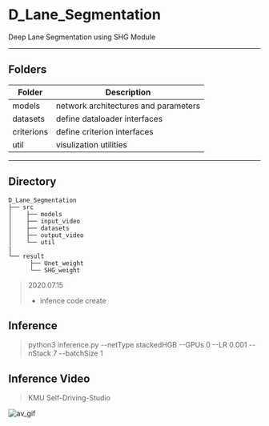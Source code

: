 # D_Lane_Segmentation
Deep Lane Segmentation using SHG Module

-----
Folders
-----
| Folder     | Description                  |
|------------|------------------------------|
| models      | network architectures and parameters |
| datasets   | define dataloader interfaces |
| criterions | define criterion interfaces  |
| util       | visulization utilities       |

-----
Directory
-----
```
D_Lane_Segmentation
├── src
│    ├── models
│    ├── input_video
│    ├── datasets   
│    ├── output_video
│    └── util
|
└── result
      ├── Unet_weight
      └── SHG_weight
```

> 2020.07.15
> * infence code create

## Inference
> python3 inference.py --netType stackedHGB --GPUs 0 --LR 0.001 --nStack 7 --batchSize 1

## Inference Video
> KMU Self-Driving-Studio

![av_gif](./gif/Driving_Studio_Output.gif)

